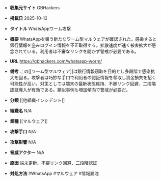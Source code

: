 - **収集元サイト**
GBHackers

- **掲載日**
2025-10-13

- **タイトル**
WhatsAppワーム攻撃

- **概要**
WhatsAppを狙う新たなワーム型マルウェアが確認された。感染すると銀行情報を盗みログイン情報を不正取得する。拡散速度が速く被害拡大が懸念されている。利用者は不審なリンクを開かず警戒が必要である。

- **URL**
https://gbhackers.com/whatsapp-worm/

- **備考**
この[[ワーム型マルウェア]]は銀行情報窃取を目的とし多段階で感染拡大を図る。攻撃者は巧妙な手口で利用者の認証情報を奪取し資金損失を招く可能性が高い。対策としては端末の最新状態維持、不審リンク回避、二段階認証導入が有効である。類似事例も増加傾向で警戒が必要だ。

- **分類**
[[他組織インシデント]]

- **組織名**
N/A

- **業種**
[[マルウェア]]

- **攻撃手口**
N/A

- **攻撃影響**
N/A

- **脅威アクター**
N/A

- **原因**
端末更新、不審リンク回避、二段階認証

- **対処方法**
#WhatsApp #マルウェア #情報漏洩
